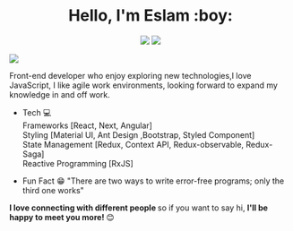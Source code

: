 <h1 align="center">Hello, I'm Eslam :boy:</h1>
<p align="center">
  <a href="https://www.linkedin.com/in/eslamallam/"> <img src="https://img.shields.io/static/v1?message=Linkedin&logo=linkedin&labelColor=blue&color=blue&logoColor=white&label=%20" /></a>
  <a href="https://twitter.com/EslamAllam1092"> <img src="https://img.shields.io/static/v1?message=Twitter&logo=twitter&labelColor=00acee&color=00acee&logoColor=white&label=%20" /></a>
 </p>

 <img src="https://media.giphy.com/media/Y4ak9Ki2GZCbJxAnJD/giphy.gif" align="center"/>


Front-end developer who enjoy exploring new technologies,I love JavaScript, I like agile work environments,
looking forward to expand my knowledge in and off work. 


- Tech :computer: <br />
<italic> Frameworks  [React, Next, Angular] </italic><br />
Styling [Material UI, Ant Design ,Bootstrap, Styled Component] <br />
State Management [Redux, Context API, Redux-observable, Redux-Saga] <br />
Reactive Programming [RxJS] <br />

- Fun Fact :grin: "There are two ways to write error-free programs; only the third one works"

<strong> I love connecting with different people </strong> so if you want to say hi, <strong> I'll be happy to meet you more! </strong> 😊

